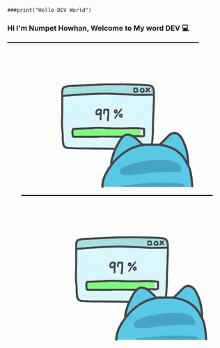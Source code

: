 ```
###print("Hello DEV World") 
```

### Hi I'm Numpet Howhan, Welcome to My word DEV 💻

![](https://github.com/moqnpp/moqnpp/blob/87a2593cffb53fc80b6ef213b9c45b0f1d7af658/cappoo.gif)

<div style="text-align:center"><img src="https://github.com/moqnpp/moqnpp/blob/87a2593cffb53fc80b6ef213b9c45b0f1d7af658/cappoo.gif" /></div>
